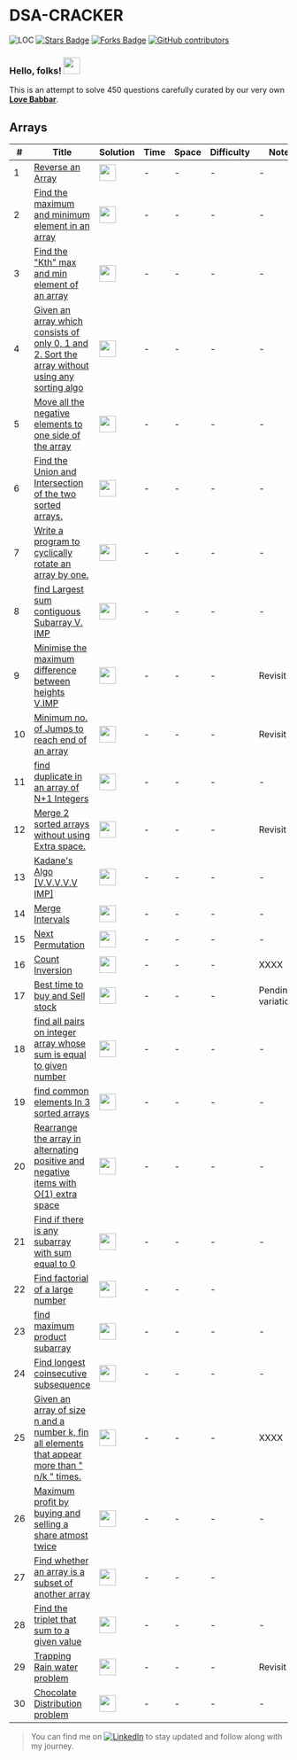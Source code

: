 # DSA-CRACKER
<img src="https://sloc.xyz/github/TarunSingh56/DSA-CRACKER" alt="LOC"/> <a href="https://github.com/TarunSingh56/DSA-CRACKER/stargazers"><img src="https://img.shields.io/github/stars/TarunSingh56/DSA-CRACKER" alt="Stars Badge"/></a>
<a href="https://github.com/TarunSingh56/DSA-CRACKER/network/members"><img src="https://img.shields.io/github/forks/TarunSingh56/DSA-CRACKER" alt="Forks Badge"/></a>
<a href="https://github.com/TarunSingh56/DSA-CRACKER/graphs/contributors"><img alt="GitHub contributors" src="https://img.shields.io/github/contributors/TarunSingh56/DSA-CRACKER?color=2b9348"></a>

### Hello, folks! <img src="https://raw.githubusercontent.com/MartinHeinz/MartinHeinz/master/wave.gif" width="30px">
This is an attempt to solve 450 questions carefully curated by our very own **[Love Babbar](https://www.youtube.com/watch?v=4iFALQ1ACdA)**.



## Arrays

| #    | Title                                                                 | Solution                                                                   | Time   | Space  | Difficulty | Note      |
| ---- | --------------------------------------------------------------------- | -------------------------------------------------------------------------- | ------ | ------ | ---------- | --------- |
| 1 | [Reverse an Array](https://www.geeksforgeeks.org/write-a-program-to-reverse-an-array-or-string/)         | <img src="https://bit.ly/359zYC8" width="30px"> | _-_ | _-_ | -       | - |
| 2 | [Find the maximum and minimum element in an array](https://www.geeksforgeeks.org/maximum-and-minimum-in-an-array/)         | <img src="https://bit.ly/359zYC8" width="30px"> | _-_ | _-_ | -       | - |
| 3 | [Find the "Kth" max and min element of an array](https://practice.geeksforgeeks.org/problems/kth-smallest-element/0)         | <img src="https://bit.ly/359zYC8" width="30px"> | _-_ | _-_ | -       | - |
| 4 | [Given an array which consists of only 0, 1 and 2. Sort the array without using any sorting algo](https://practice.geeksforgeeks.org/problems/sort-an-array-of-0s-1s-and-2s/0)         | <img src="https://bit.ly/359zYC8" width="30px"> | _-_ | _-_ | -       | - |
| 5 | [Move all the negative elements to one side of the array ](https://www.geeksforgeeks.org/move-negative-numbers-beginning-positive-end-constant-extra-space//)         | <img src="https://bit.ly/359zYC8" width="30px"> | _-_ | _-_ | -       | - |
| 6 | [Find the Union and Intersection of the two sorted arrays.](https://practice.geeksforgeeks.org/problems/union-of-two-arrays/0)         | <img src="https://bit.ly/359zYC8" width="30px"> | _-_ | _-_ | -       | - |
| 7 | [Write a program to cyclically rotate an array by one.](https://practice.geeksforgeeks.org/problems/cyclically-rotate-an-array-by-one/0)         | <img src="https://bit.ly/359zYC8" width="30px"> | _-_ | _-_ | -       | - |
| 8 | [find Largest sum contiguous Subarray V. IMP](https://practice.geeksforgeeks.org/problems/kadanes-algorithm/0)         | <img src="https://bit.ly/359zYC8" width="30px"> | _-_ | _-_ | -       | - |
| 9 | [Minimise the maximum difference between heights V.IMP](https://practice.geeksforgeeks.org/problems/minimize-the-heights3351/1)         | <img src="https://bit.ly/359zYC8" width="30px"> | _-_ | _-_ | -       | Revisit |
| 10 | [Minimum no. of Jumps to reach end of an array](https://practice.geeksforgeeks.org/problems/minimum-number-of-jumps/0)         | <img src="https://bit.ly/359zYC8" width="30px"> | _-_ | _-_ | -       | Revisit |
| 11 | [find duplicate in an array of N+1 Integers](https://leetcode.com/problems/find-the-duplicate-number/)         | <img src="https://bit.ly/359zYC8" width="30px"> | _-_ | _-_ | -       | - |
| 12 | [Merge 2 sorted arrays without using Extra space.](https://practice.geeksforgeeks.org/problems/merge-two-sorted-arrays5135/1)         | <img src="https://bit.ly/359zYC8" width="30px"> | _-_ | _-_ | -       | Revisit |
| 13 | [Kadane's Algo [V.V.V.V.V IMP]](https://practice.geeksforgeeks.org/problems/kadanes-algorithm/0)         | <img src="https://bit.ly/359zYC8" width="30px"> | _-_ | _-_ | -       | - |
| 14 | [Merge Intervals](https://leetcode.com/problems/merge-intervals/)         | <img src="https://bit.ly/359zYC8" width="30px"> | _-_ | _-_ | -       | - |
| 15 | [Next Permutation ](https://leetcode.com/problems/next-permutation/)         | <img src="https://bit.ly/359zYC8" width="30px"> | _-_ | _-_ | -       | - |
| 16 | [Count Inversion](https://practice.geeksforgeeks.org/problems/inversion-of-array/0)         | <img src="https://www.pinclipart.com/picdir/middle/61-615350_red-cross-mark-clipart-mistake-red-x-mark.png" width="30px"> | _-_ | _-_ | -       | XXXX |
| 17 | [Best time to buy and Sell stock](https://leetcode.com/problems/best-time-to-buy-and-sell-stock/)         | <img src="https://bit.ly/359zYC8" width="30px"> | _-_ | _-_ | -       | Pending variations |
| 18 | [find all pairs on integer array whose sum is equal to given number](https://practice.geeksforgeeks.org/problems/count-pairs-with-given-sum5022/1)         | <img src="https://bit.ly/359zYC8" width="30px"> | _-_ | _-_ | -       | - |
| 19 | [find common elements In 3 sorted arrays](https://practice.geeksforgeeks.org/problems/common-elements1132/1)         | <img src="https://bit.ly/359zYC8" width="30px"> | _-_ | _-_ | -       | - |
| 20 | [Rearrange the array in alternating positive and negative items with O(1) extra space](https://www.geeksforgeeks.org/rearrange-array-alternating-positive-negative-items-o1-extra-space/)         | <img src="https://bit.ly/359zYC8" width="30px"> | _-_ | _-_ | -       | - |
| 21 | [Find if there is any subarray with sum equal to 0](https://practice.geeksforgeeks.org/problems/subarray-with-0-sum/0)         | <img src="https://bit.ly/359zYC8" width="30px"> | _-_ | _-_ | -       | - |
| 22 | [Find factorial of a large number](https://practice.geeksforgeeks.org/problems/factorials-of-large-numbers/0)         | <img src="https://bit.ly/359zYC8" width="30px"> | _-_ | _-_ | -       |  |
| 23 | [find maximum product subarray ](https://practice.geeksforgeeks.org/problems/maximum-product-subarray3604/1)         | <img src="https://bit.ly/359zYC8" width="30px"> | _-_ | _-_ | -       | - |
| 24 | [Find longest coinsecutive subsequence](https://practice.geeksforgeeks.org/problems/longest-consecutive-subsequence/0)         | <img src="https://bit.ly/359zYC8" width="30px"> | _-_ | _-_ | -       | - |
| 25 | [Given an array of size n and a number k, fin all elements that appear more than " n/k " times.](https://www.geeksforgeeks.org/given-an-array-of-of-size-n-finds-all-the-elements-that-appear-more-than-nk-times/)         | <img src="https://www.pinclipart.com/picdir/middle/61-615350_red-cross-mark-clipart-mistake-red-x-mark.png" width="30px"> | _-_ | _-_ | -       | XXXX |
| 26 | [Maximum profit by buying and selling a share atmost twice](https://www.geeksforgeeks.org/maximum-profit-by-buying-and-selling-a-share-at-most-twice/)         | <img src="https://bit.ly/359zYC8" width="30px"> | _-_ | _-_ | -       | - |
| 27 | [Find whether an array is a subset of another array](https://practice.geeksforgeeks.org/problems/array-subset-of-another-array/0)         | <img src="https://bit.ly/359zYC8" width="30px"> | _-_ | _-_ | -       | 
| 28 | [Find the triplet that sum to a given value](https://practice.geeksforgeeks.org/problems/triplet-sum-in-array/0)         | <img src="https://bit.ly/359zYC8" width="30px"> | _-_ | _-_ | -       | - |
| 29 | [Trapping Rain water problem](https://practice.geeksforgeeks.org/problems/trapping-rain-water/0)         | <img src="https://bit.ly/359zYC8" width="30px"> | _-_ | _-_ | -       | Revisit |
| 30 | [Chocolate Distribution problem](https://practice.geeksforgeeks.org/problems/chocolate-distribution-problem/0)         | <img src="https://bit.ly/359zYC8" width="30px"> | _-_ | _-_ | -       | - |



<!-- Actual text -->

> You can find me on [![LinkedIn][2.2]][2] to stay updated and follow along with my journey.

<!-- Icons -->

[2.2]: https://raw.githubusercontent.com/MartinHeinz/MartinHeinz/master/linkedin-3-16.png

<!-- Links to your social media accounts -->

[2]: https://www.linkedin.com/in/tarun-singh-981547191/

